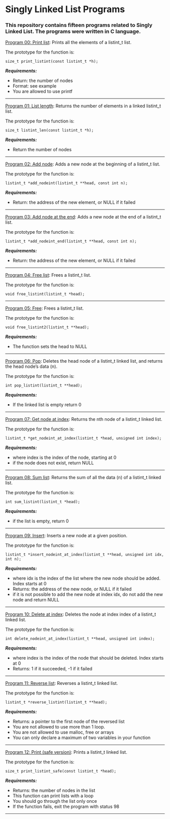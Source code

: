 # Singly Linked List Programs

### **This repository contains fifteen programs related to Singly Linked List. The programs were written in C language.**

[Program 00: Print list](https://github.com/ehabsmh/alx-low_level_programming/blob/main/0x13-more_singly_linked_lists/0-print_listint.c):
Prints all the elements of a listint_t list.

The prototype for the function is:
```
size_t print_listint(const listint_t *h);
```

***Requirements:***
- Return: the number of nodes
- Format: see example
- You are allowed to use printf

---

[Program 01: List length](https://github.com/ehabsmh/alx-low_level_programming/blob/main/0x13-more_singly_linked_lists/1-listint_len.c):
Returns the number of elements in a linked listint_t list.

The prototype for the function is:
```
size_t listint_len(const listint_t *h);
```

***Requirements:***
- Return the number of nodes

---

[Program 02: Add node](https://github.com/ehabsmh/alx-low_level_programming/blob/main/0x13-more_singly_linked_lists/2-add_nodeint.c):
Adds a new node at the beginning of a listint_t list.

The prototype for the function is:
```
listint_t *add_nodeint(listint_t **head, const int n);
```

***Requirements:***
- Return: the address of the new element, or NULL if it failed

---

[Program 03: Add node at the end](https://github.com/ehabsmh/alx-low_level_programming/blob/main/0x13-more_singly_linked_lists/3-add_nodeint_end.c):
Adds a new node at the end of a listint_t list.

The prototype for the function is:
```
listint_t *add_nodeint_end(listint_t **head, const int n);
```

***Requirements:***
- Return: the address of the new element, or NULL if it failed

---

[Program 04: Free list](https://github.com/ehabsmh/alx-low_level_programming/blob/main/0x13-more_singly_linked_lists/4-free_listint.c):
Frees a listint_t list.

The prototype for the function is:
```
void free_listint(listint_t *head);
```

---

[Program 05: Free](https://github.com/ehabsmh/alx-low_level_programming/blob/main/0x13-more_singly_linked_lists/5-free_listint2.c):
Frees a listint_t list.

The prototype for the function is:
```
void free_listint2(listint_t **head);
```

***Requirements:***
- The function sets the head to NULL

---

[Program 06: Pop](https://github.com/ehabsmh/alx-low_level_programming/blob/main/0x13-more_singly_linked_lists/6-pop_listint.c):
Deletes the head node of a listint_t linked list, and returns the head node’s data (n).

The prototype for the function is:
```
int pop_listint(listint_t **head);
```

***Requirements:***
- If the linked list is empty return 0

---

[Program 07: Get node at index](https://github.com/ehabsmh/alx-low_level_programming/blob/main/0x13-more_singly_linked_lists/7-get_nodeint.c):
Returns the nth node of a listint_t linked list.

The prototype for the function is:
```
listint_t *get_nodeint_at_index(listint_t *head, unsigned int index);
```

***Requirements:***
- where index is the index of the node, starting at 0
- if the node does not exist, return NULL

---

[Program 08: Sum list](https://github.com/ehabsmh/alx-low_level_programming/blob/main/0x13-more_singly_linked_lists/8-sum_listint.c):
Returns the sum of all the data (n) of a listint_t linked list.

The prototype for the function is:
```
int sum_listint(listint_t *head);
```

***Requirements:***
- if the list is empty, return 0

---

[Program 09: Insert](https://github.com/ehabsmh/alx-low_level_programming/blob/main/0x13-more_singly_linked_lists/9-insert_nodeint.c):
Inserts a new node at a given position.

The prototype for the function is:
```
listint_t *insert_nodeint_at_index(listint_t **head, unsigned int idx, int n);
```

***Requirements:***
- where idx is the index of the list where the new node should be added. Index starts at 0
- Returns: the address of the new node, or NULL if it failed
- if it is not possible to add the new node at index idx, do not add the new node and return NULL

---

[Program 10: Delete at index](https://github.com/ehabsmh/alx-low_level_programming/blob/main/0x13-more_singly_linked_lists/10-delete_nodeint.c):
Deletes the node at index index of a listint_t linked list.

The prototype for the function is:
```
int delete_nodeint_at_index(listint_t **head, unsigned int index);
```

***Requirements:***
- where index is the index of the node that should be deleted. Index starts at 0
- Returns: 1 if it succeeded, -1 if it failed

---

[Program 11: Reverse list](https://github.com/ehabsmh/alx-low_level_programming/blob/main/0x13-more_singly_linked_lists/100-reverse_listint.c):
Reverses a listint_t linked list.

The prototype for the function is:
```
listint_t *reverse_listint(listint_t **head);
```

***Requirements:***
- Returns: a pointer to the first node of the reversed list
- You are not allowed to use more than 1 loop.
- You are not allowed to use malloc, free or arrays
- You can only declare a maximum of two variables in your function

---

[Program 12: Print (safe version)](https://github.com/ehabsmh/alx-low_level_programming/blob/main/0x13-more_singly_linked_lists/101-print_listint_safe.c):
Prints a listint_t linked list.

The prototype for the function is:
```
size_t print_listint_safe(const listint_t *head);
```

***Requirements:***
- Returns: the number of nodes in the list
- This function can print lists with a loop
- You should go through the list only once
- If the function fails, exit the program with status 98

---
